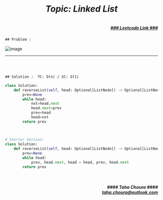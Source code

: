 <h1 align="center";"><em> Topic: Linked List</em></h1>
<h5 align="right"> <br/><a align="right" width="80" href="https://leetcode.com/problems/reverse-linked-list/" target="_blank"><ins>### Leetcode Link ###</ins></a></h5>     
                                                                                                                                 
```diff
## Problem : 
```
                                                                                                                    
![image](https://user-images.githubusercontent.com/11164303/169685382-23512e73-3846-4b43-9805-3af3ca921de4.png)

-------                    

<br/><br/>
                    
```diff
## Solution :  TC: O(n) / SC: O(1)
```                           
```python
class Solution:
    def reverseList(self, head: Optional[ListNode]) -> Optional[ListNode]:
        prev=None 
        while head: 
            nxt=head.next
            head.next=prev
            prev=head
            head=nxt
        return prev
                                                                                                                             
                                                                                                                             
                                                                                                                             
# Shorter Version: 
class Solution:                                                                                                                            class Solution:
    def reverseList(self, head: Optional[ListNode]) -> Optional[ListNode]:
        prev=None
        while head: 
            prev, head.next, head = head, prev, head.next
        return prev
```
<br/>            
<h5 align="right" margin-right:12px>#### Taha Choura ####<br/><a align="right" width="70" href="#">taha.choura@outlook.com</a></h5> 
             

